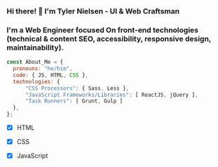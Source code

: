 ### Hi there! 👋 I'm Tyler Nielsen - UI &amp; Web Craftsman
### I'm a Web Engineer focused On front-end technologies (technical &amp; content SEO, accessibility, responsive design, maintainability).

```javascript
const About_Me = {
  pronouns: "he/him",
  code: { JS, HTML, CSS },
  technologies: {
      "CSS Processors": { Sass, Less },
      "JavaScript Frameworks/Libraries": [ ReactJS, jQuery ],
      "Task Runners": [ Grunt, Gulp ]
  },
};
```

- [x] HTML
- [x] CSS
- [x] JavaScript



<!--
**tynielsen/tynielsen** is a ✨ _special_ ✨ repository because its `README.md` (this file) appears on your GitHub profile.

Here are some ideas to get you started:

- 🔭 I’m currently working on ...
- 🌱 I’m currently learning ...
- 👯 I’m looking to collaborate on ...
- 🤔 I’m looking for help with ...
- 💬 Ask me about ...
- 📫 How to reach me: ...
- 😄 Pronouns: ...
- ⚡ Fun fact: ...
- Hi there 👋
-->
